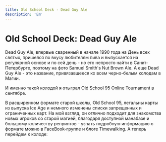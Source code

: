```yaml
---
title: Old School Deck - Dead Guy Ale
description: 'Em'
---
```


# Old School Deck: Dead Guy Ale

Dead Guy Ale, впервые сваренный в начале 1990 года на День всех святых, пришелся по вкусу любителям пива и выпускается
на регулярной основе и по сей день - но его непросто найти в Санкт-Петербурге, поэтому на фото Samuel Smith's Nut Brown
Ale. А еще Dead Guy Ale - это название, привязавшееся ко всем черно-белым колодам в Магии.

И именно такой колодой я отыграл Old School 95 Online Tournament в сентябре.

В расширенном формате старой школы, Old School 95, легальны карты из выпуска Ice Age и немного изменены списки
запрещенных и ограниченных карт. На мой взгляд, он отлично подходит для знакомства новых игроков со старой магией,
благодаря доступной манабазе и большому количеству репринтов - узнать подробную информацию о формате можно в
FaceBook-группе и блоге Timewalking. А теперь перейдем к колоде:
      
